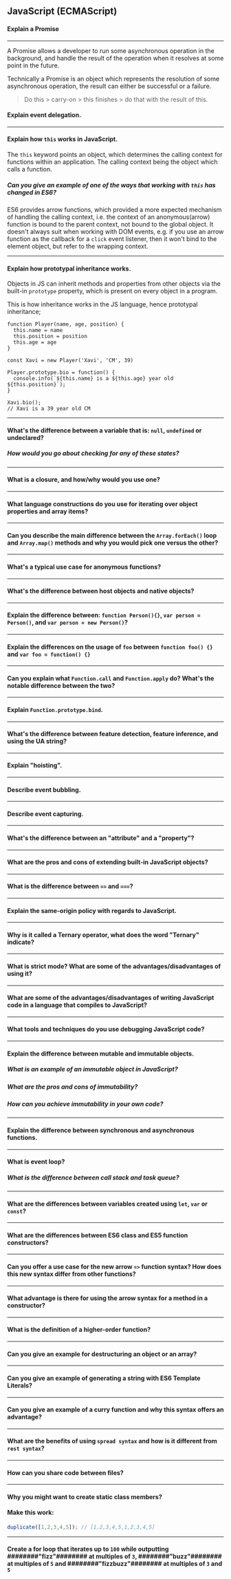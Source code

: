 ## JavaScript (ECMAScript)

#### Explain a Promise
---
A Promise allows a developer to run some asynchronous operation in the background, and handle the result of the operation when it resolves at some point in the future.

Technically a Promise is an object which represents the resolution of some asynchronous operation, the result can either be successful or a failure.

> Do this > carry-on > this finishes > do that with the result of this. 

#### Explain event delegation.
---
#### Explain how `this` works in JavaScript.
The `this` keyword points an object, which determines the calling context for functions within an application.  The calling context being the object which calls a function.

  ##### Can you give an example of one of the ways that working with `this` has changed in ES6?
  ES6 provides arrow functions, which provided a more expected mechanism of handling the calling context, i.e. the context of   an anonymous(arrow) function is bound to the parent context, not bound to the global object. It doesn't always suit when      working with DOM events, e.g. if you use an arrow function as the callback for a `click` event listener, then it won't bind to   the element object, but refer to the wrapping context.
  
---
#### Explain how prototypal inheritance works.
Objects in JS can inherit methods and properties from other objects via the built-in `prototype` property, which is present on every object in a program.

This is how inheritance works in the JS language, hence prototypal inheritance;

```
function Player(name, age, position) {
  this.name = name
  this.position = position
  this.age = age
}

const Xavi = new Player('Xavi', 'CM', 39)

Player.prototype.bio = function() {
  console.info(`${this.name} is a ${this.age} year old ${this.position}`);
}

Xavi.bio(); 
// Xavi is a 39 year old CM
```

---
#### What's the difference between a variable that is: `null`, `undefined` or undeclared?
  ##### How would you go about checking for any of these states?
---
#### What is a closure, and how/why would you use one?
---
#### What language constructions do you use for iterating over object properties and array items?
---
#### Can you describe the main difference between the `Array.forEach()` loop and `Array.map()` methods and why you would pick one versus the other?
---
#### What's a typical use case for anonymous functions?
---
#### What's the difference between host objects and native objects?
---
#### Explain the difference between: `function Person(){}`, `var person = Person()`, and `var person = new Person()`?
---
#### Explain the differences on the usage of `foo` between `function foo() {}` and `var foo = function() {}`
---
#### Can you explain what `Function.call` and `Function.apply` do? What's the notable difference between the two?
---
#### Explain `Function.prototype.bind`.
---
#### What's the difference between feature detection, feature inference, and using the UA string?
---
#### Explain "hoisting".
---
#### Describe event bubbling.
---
#### Describe event capturing.
---
#### What's the difference between an "attribute" and a "property"?
---
#### What are the pros and cons of extending built-in JavaScript objects?
---
#### What is the difference between `==` and `===`?
---
#### Explain the same-origin policy with regards to JavaScript.
---
#### Why is it called a Ternary operator, what does the word "Ternary" indicate?
---
#### What is strict mode? What are some of the advantages/disadvantages of using it?
---
#### What are some of the advantages/disadvantages of writing JavaScript code in a language that compiles to JavaScript?
---
#### What tools and techniques do you use debugging JavaScript code?
---
#### Explain the difference between mutable and immutable objects.
  ##### What is an example of an immutable object in JavaScript?
  ##### What are the pros and cons of immutability?
  ##### How can you achieve immutability in your own code?
---
#### Explain the difference between synchronous and asynchronous functions.
---
#### What is event loop?
  ##### What is the difference between call stack and task queue?
---
#### What are the differences between variables created using `let`, `var` or `const`?
---
#### What are the differences between ES6 class and ES5 function constructors?
---
#### Can you offer a use case for the new arrow `=>` function syntax? How does this new syntax differ from other functions?
---
#### What advantage is there for using the arrow syntax for a method in a constructor?
---
#### What is the definition of a higher-order function?
---
#### Can you give an example for destructuring an object or an array?
---
#### Can you give an example of generating a string with ES6 Template Literals?
---
#### Can you give an example of a curry function and why this syntax offers an advantage?
---
#### What are the benefits of using `spread syntax` and how is it different from `rest syntax`?
---
#### How can you share code between files?
---
#### Why you might want to create static class members?



#### Make this work:
```javascript
duplicate([1,2,3,4,5]); // [1,2,3,4,5,1,2,3,4,5]
```
---
#### Create a for loop that iterates up to `100` while outputting ########"fizz"######## at multiples of `3`, ########"buzz"######## at multiples of `5` and ########"fizzbuzz"######## at multiples of `3` and `5`
